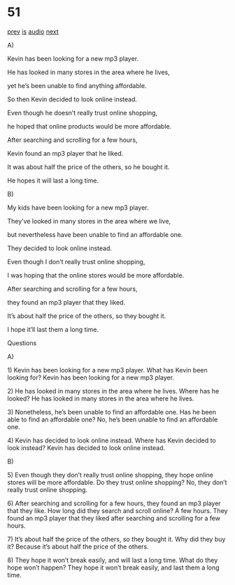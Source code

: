 # 51

[prev](../en/story_50.md)
[is](../is/story_51.md)
[audio](../audio/story_51.mp3)
[next](../en/story_52.md)

A\)

Kevin has been looking for a new mp3 player.

He has looked in many stores in the area where he lives,

yet he’s been unable to find anything affordable.

So then Kevin decided to look online instead.

Even though he doesn’t really trust online shopping,

he hoped that online products would be more affordable.

After searching and scrolling for a few hours,

Kevin found an mp3 player that he liked.

It was about half the price of the others, so he bought it.

He hopes it will last a long time.

B\)

My kids have been looking for a new mp3 player.

They’ve looked in many stores in the area where we live,

but nevertheless have been unable to find an affordable one.

They decided to look online instead.

Even though I don’t really trust online shopping,

I was hoping that the online stores would be more affordable.

After searching and scrolling for a few hours,

they found an mp3 player that they liked.

It’s about half the price of the others, so they bought it.

I hope it’ll last them a long time.

Questions

A\)

1\) Kevin has been looking for a new mp3 player. What has Kevin been
looking for? Kevin has been looking for a new mp3 player.

2\) He has looked in many stores in the area where he lives. Where has
he looked? He has looked in many stores in the area where he lives.

3\) Nonetheless, he’s been unable to find an affordable one. Has he been
able to find an affordable one? No, he’s been unable to find an
affordable one.

4\) Kevin has decided to look online instead. Where has Kevin decided to
look instead? Kevin has decided to look online instead.

B\)

5\) Even though they don’t really trust online shopping, they hope
online stores will be more affordable. Do they trust online shopping?
No, they don’t really trust online shopping.

6\) After searching and scrolling for a few hours, they found an mp3
player that they like. How long did they search and scroll online? A few
hours. They found an mp3 player that they liked after searching and
scrolling for a few hours.

7\) It’s about half the price of the others, so they bought it. Why did
they buy it? Because it’s about half the price of the others.

8\) They hope it won’t break easily, and will last a long time. What do
they hope won’t happen? They hope it won’t break easily, and last them a
long time.
